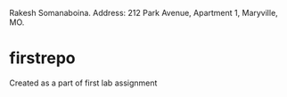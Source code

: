 Rakesh Somanaboina. Address: 212 Park Avenue, Apartment 1, Maryville, MO.
# firstrepo
Created as a part of first lab assignment

